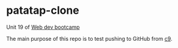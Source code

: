 # patatap-clone
Unit 19 of [Web dev bootcamp](https://www.udemy.com/the-web-developer-bootcamp/learn/v4/content)

The main purpose of this repo is to test pushing to GitHub from [c9](https://c9.io/).
